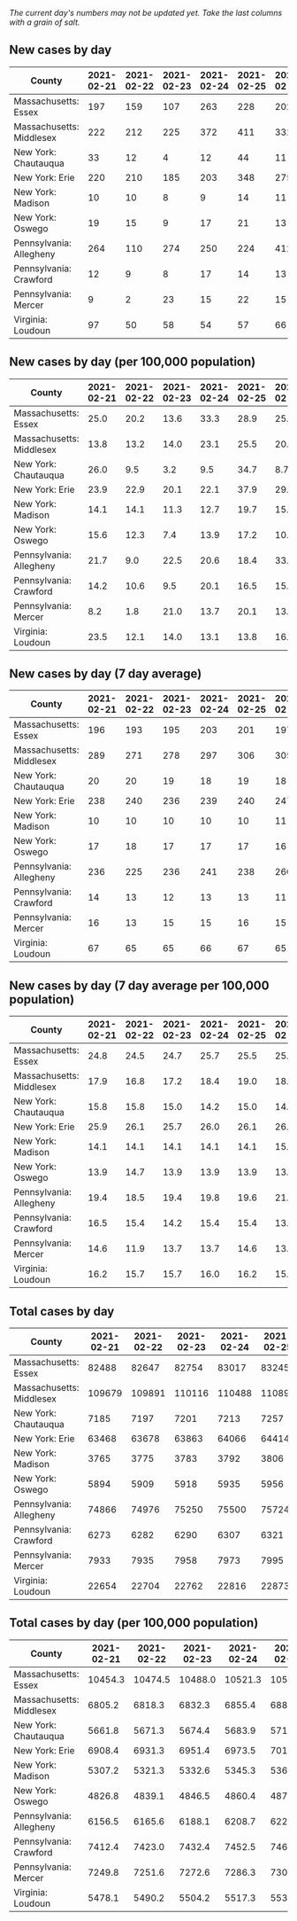 _The current day's numbers may not be updated yet. Take the last columns with a grain of salt._
## New cases by day

| County | 2021-02-21 | 2021-02-22 | 2021-02-23 | 2021-02-24 | 2021-02-25 | 2021-02-26 | 2021-02-27 |
| --- | --- | --- | --- | --- | --- | --- | --- |
| Massachusetts: Essex | 197 | 159 | 107 | 263 | 228 | 202 | 177 |
| Massachusetts: Middlesex | 222 | 212 | 225 | 372 | 411 | 332 | 274 |
| New York: Chautauqua | 33 | 12 | 4 | 12 | 44 | 11 | 20 |
| New York: Erie | 220 | 210 | 185 | 203 | 348 | 275 | 274 |
| New York: Madison | 10 | 10 | 8 | 9 | 14 | 11 | 16 |
| New York: Oswego | 19 | 15 | 9 | 17 | 21 | 13 | 14 |
| Pennsylvania: Allegheny | 264 | 110 | 274 | 250 | 224 | 412 | 313 |
| Pennsylvania: Crawford | 12 | 9 | 8 | 17 | 14 | 13 | 11 |
| Pennsylvania: Mercer | 9 | 2 | 23 | 15 | 22 | 15 | 23 |
| Virginia: Loudoun | 97 | 50 | 58 | 54 | 57 | 66 | 58 |

## New cases by day (per 100,000 population)

| County | 2021-02-21 | 2021-02-22 | 2021-02-23 | 2021-02-24 | 2021-02-25 | 2021-02-26 | 2021-02-27 |
| --- | --- | --- | --- | --- | --- | --- | --- |
| Massachusetts: Essex | 25.0 | 20.2 | 13.6 | 33.3 | 28.9 | 25.6 | 22.4 |
| Massachusetts: Middlesex | 13.8 | 13.2 | 14.0 | 23.1 | 25.5 | 20.6 | 17.0 |
| New York: Chautauqua | 26.0 | 9.5 | 3.2 | 9.5 | 34.7 | 8.7 | 15.8 |
| New York: Erie | 23.9 | 22.9 | 20.1 | 22.1 | 37.9 | 29.9 | 29.8 |
| New York: Madison | 14.1 | 14.1 | 11.3 | 12.7 | 19.7 | 15.5 | 22.6 |
| New York: Oswego | 15.6 | 12.3 | 7.4 | 13.9 | 17.2 | 10.6 | 11.5 |
| Pennsylvania: Allegheny | 21.7 | 9.0 | 22.5 | 20.6 | 18.4 | 33.9 | 25.7 |
| Pennsylvania: Crawford | 14.2 | 10.6 | 9.5 | 20.1 | 16.5 | 15.4 | 13.0 |
| Pennsylvania: Mercer | 8.2 | 1.8 | 21.0 | 13.7 | 20.1 | 13.7 | 21.0 |
| Virginia: Loudoun | 23.5 | 12.1 | 14.0 | 13.1 | 13.8 | 16.0 | 14.0 |

## New cases by day (7 day average)

| County | 2021-02-21 | 2021-02-22 | 2021-02-23 | 2021-02-24 | 2021-02-25 | 2021-02-26 | 2021-02-27 |
| --- | --- | --- | --- | --- | --- | --- | --- |
| Massachusetts: Essex | 196 | 193 | 195 | 203 | 201 | 197 | 190 |
| Massachusetts: Middlesex | 289 | 271 | 278 | 297 | 306 | 305 | 293 |
| New York: Chautauqua | 20 | 20 | 19 | 18 | 19 | 18 | 19 |
| New York: Erie | 238 | 240 | 236 | 239 | 240 | 247 | 245 |
| New York: Madison | 10 | 10 | 10 | 10 | 10 | 11 | 11 |
| New York: Oswego | 17 | 18 | 17 | 17 | 17 | 16 | 15 |
| Pennsylvania: Allegheny | 236 | 225 | 236 | 241 | 238 | 260 | 264 |
| Pennsylvania: Crawford | 14 | 13 | 12 | 13 | 13 | 11 | 12 |
| Pennsylvania: Mercer | 16 | 13 | 15 | 15 | 16 | 15 | 16 |
| Virginia: Loudoun | 67 | 65 | 65 | 66 | 67 | 65 | 63 |

## New cases by day (7 day average per 100,000 population)

| County | 2021-02-21 | 2021-02-22 | 2021-02-23 | 2021-02-24 | 2021-02-25 | 2021-02-26 | 2021-02-27 |
| --- | --- | --- | --- | --- | --- | --- | --- |
| Massachusetts: Essex | 24.8 | 24.5 | 24.7 | 25.7 | 25.5 | 25.0 | 24.1 |
| Massachusetts: Middlesex | 17.9 | 16.8 | 17.2 | 18.4 | 19.0 | 18.9 | 18.2 |
| New York: Chautauqua | 15.8 | 15.8 | 15.0 | 14.2 | 15.0 | 14.2 | 15.0 |
| New York: Erie | 25.9 | 26.1 | 25.7 | 26.0 | 26.1 | 26.9 | 26.7 |
| New York: Madison | 14.1 | 14.1 | 14.1 | 14.1 | 14.1 | 15.5 | 15.5 |
| New York: Oswego | 13.9 | 14.7 | 13.9 | 13.9 | 13.9 | 13.1 | 12.3 |
| Pennsylvania: Allegheny | 19.4 | 18.5 | 19.4 | 19.8 | 19.6 | 21.4 | 21.7 |
| Pennsylvania: Crawford | 16.5 | 15.4 | 14.2 | 15.4 | 15.4 | 13.0 | 14.2 |
| Pennsylvania: Mercer | 14.6 | 11.9 | 13.7 | 13.7 | 14.6 | 13.7 | 14.6 |
| Virginia: Loudoun | 16.2 | 15.7 | 15.7 | 16.0 | 16.2 | 15.7 | 15.2 |

## Total cases by day

| County | 2021-02-21 | 2021-02-22 | 2021-02-23 | 2021-02-24 | 2021-02-25 | 2021-02-26 | 2021-02-27 |
| --- | --- | --- | --- | --- | --- | --- | --- |
| Massachusetts: Essex | 82488 | 82647 | 82754 | 83017 | 83245 | 83447 | 83624 |
| Massachusetts: Middlesex | 109679 | 109891 | 110116 | 110488 | 110899 | 111231 | 111505 |
| New York: Chautauqua | 7185 | 7197 | 7201 | 7213 | 7257 | 7268 | 7288 |
| New York: Erie | 63468 | 63678 | 63863 | 64066 | 64414 | 64689 | 64963 |
| New York: Madison | 3765 | 3775 | 3783 | 3792 | 3806 | 3817 | 3833 |
| New York: Oswego | 5894 | 5909 | 5918 | 5935 | 5956 | 5969 | 5983 |
| Pennsylvania: Allegheny | 74866 | 74976 | 75250 | 75500 | 75724 | 76136 | 76449 |
| Pennsylvania: Crawford | 6273 | 6282 | 6290 | 6307 | 6321 | 6334 | 6345 |
| Pennsylvania: Mercer | 7933 | 7935 | 7958 | 7973 | 7995 | 8010 | 8033 |
| Virginia: Loudoun | 22654 | 22704 | 22762 | 22816 | 22873 | 22939 | 22997 |

## Total cases by day (per 100,000 population)

| County | 2021-02-21 | 2021-02-22 | 2021-02-23 | 2021-02-24 | 2021-02-25 | 2021-02-26 | 2021-02-27 |
| --- | --- | --- | --- | --- | --- | --- | --- |
| Massachusetts: Essex | 10454.3 | 10474.5 | 10488.0 | 10521.3 | 10550.2 | 10575.8 | 10598.3 |
| Massachusetts: Middlesex | 6805.2 | 6818.3 | 6832.3 | 6855.4 | 6880.9 | 6901.5 | 6918.5 |
| New York: Chautauqua | 5661.8 | 5671.3 | 5674.4 | 5683.9 | 5718.5 | 5727.2 | 5743.0 |
| New York: Erie | 6908.4 | 6931.3 | 6951.4 | 6973.5 | 7011.4 | 7041.3 | 7071.2 |
| New York: Madison | 5307.2 | 5321.3 | 5332.6 | 5345.3 | 5365.0 | 5380.5 | 5403.1 |
| New York: Oswego | 4826.8 | 4839.1 | 4846.5 | 4860.4 | 4877.6 | 4888.3 | 4899.7 |
| Pennsylvania: Allegheny | 6156.5 | 6165.6 | 6188.1 | 6208.7 | 6227.1 | 6261.0 | 6286.7 |
| Pennsylvania: Crawford | 7412.4 | 7423.0 | 7432.4 | 7452.5 | 7469.1 | 7484.4 | 7497.4 |
| Pennsylvania: Mercer | 7249.8 | 7251.6 | 7272.6 | 7286.3 | 7306.4 | 7320.1 | 7341.2 |
| Virginia: Loudoun | 5478.1 | 5490.2 | 5504.2 | 5517.3 | 5531.0 | 5547.0 | 5561.0 |

